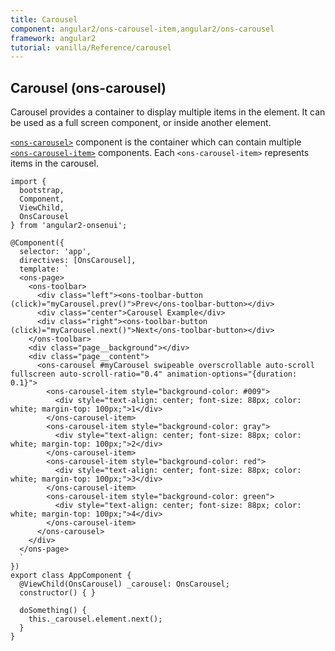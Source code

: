```yaml
---
title: Carousel
component: angular2/ons-carousel-item,angular2/ons-carousel
framework: angular2
tutorial: vanilla/Reference/carousel
---
```


## Carousel (ons-carousel)

Carousel provides a container to display multiple items in the element. It can be used as a full screen component, or inside another element.

[`<ons-carousel>`](/v2/docs/angular2/ons-carousel.html) component is the container which can contain multiple [`<ons-carousel-item>`](/v2/docs/angular2/ons-carousel-item.html) components. Each `<ons-carousel-item>` represents items in the carousel.

```
import {
  bootstrap,
  Component,
  ViewChild,
  OnsCarousel
} from 'angular2-onsenui';

@Component({
  selector: 'app',
  directives: [OnsCarousel],
  template: `
  <ons-page>
    <ons-toolbar>
      <div class="left"><ons-toolbar-button (click)="myCarousel.prev()">Prev</ons-toolbar-button></div>
      <div class="center">Carousel Example</div>
      <div class="right"><ons-toolbar-button (click)="myCarousel.next()">Next</ons-toolbar-button></div>
    </ons-toolbar>
    <div class="page__background"></div>
    <div class="page__content">
      <ons-carousel #myCarousel swipeable overscrollable auto-scroll fullscreen auto-scroll-ratio="0.4" animation-options="{duration: 0.1}">
        <ons-carousel-item style="background-color: #009">
          <div style="text-align: center; font-size: 88px; color: white; margin-top: 100px;">1</div>
        </ons-carousel-item>
        <ons-carousel-item style="background-color: gray">
          <div style="text-align: center; font-size: 88px; color: white; margin-top: 100px;">2</div>
        </ons-carousel-item>
        <ons-carousel-item style="background-color: red">
          <div style="text-align: center; font-size: 88px; color: white; margin-top: 100px;">3</div>
        </ons-carousel-item>
        <ons-carousel-item style="background-color: green">
          <div style="text-align: center; font-size: 88px; color: white; margin-top: 100px;">4</div>
        </ons-carousel-item>
      </ons-carousel>
    </div>
  </ons-page>
  `
})
export class AppComponent {
  @ViewChild(OnsCarousel) _carousel: OnsCarousel;
  constructor() { }

  doSomething() {
    this._carousel.element.next();
  }
}
```
